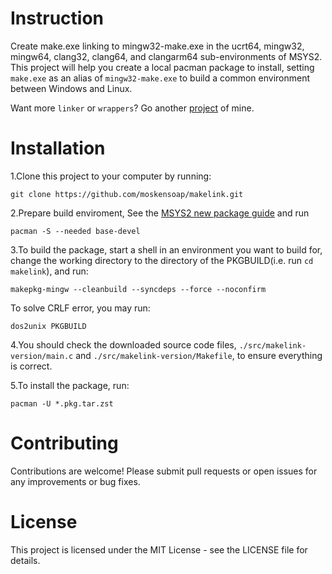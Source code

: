 # Instruction
Create make.exe linking to mingw32-make.exe in the ucrt64, mingw32, mingw64, clang32, clang64, and clangarm64 sub-environments of MSYS2. This project will help you create a local pacman package to install, setting `make.exe` as an alias of `mingw32-make.exe` to build a common environment between Windows and Linux.

Want more `linker` or `wrappers`? Go another [project](https://github.com/moskensoap/MUR-packages) of mine.

# Installation
1.Clone this project to your computer by running:

    git clone https://github.com/moskensoap/makelink.git

2.Prepare build enviroment, See the [MSYS2 new package guide](https://www.msys2.org/dev/new-package/) and run

    pacman -S --needed base-devel

3.To build the package, start a shell in an environment you want to build for, change the working directory to the directory of the PKGBUILD(i.e. run `cd makelink`), and run:

    makepkg-mingw --cleanbuild --syncdeps --force --noconfirm

To solve CRLF error, you may run:

    dos2unix PKGBUILD

4.You should check the downloaded source code files, `./src/makelink-version/main.c` and `./src/makelink-version/Makefile`, to ensure everything is correct.

5.To install the package, run:

    pacman -U *.pkg.tar.zst

# Contributing
Contributions are welcome! Please submit pull requests or open issues for any improvements or bug fixes.

# License
This project is licensed under the MIT License - see the LICENSE file for details.
